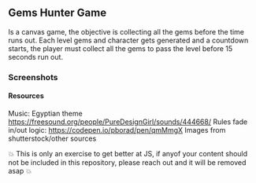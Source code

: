 ## Gems Hunter Game

Is a canvas game, the objective is collecting all the gems before the time runs out.
Each level gems and character gets generated and a countdown starts, the player must collect all the gems to pass the level before 15 seconds run out.


### Screenshots


#### Resources

Music: Egyptian theme https://freesound.org/people/PureDesignGirl/sounds/444668/
Rules fade in/out logic: https://codepen.io/pborad/pen/qmMmgX
Images from shutterstock/other sources

 :boom: This is only an exercise to get better at JS, if anyof your content should not be included in this repository, please reach out and it will be removed asap :boom:
